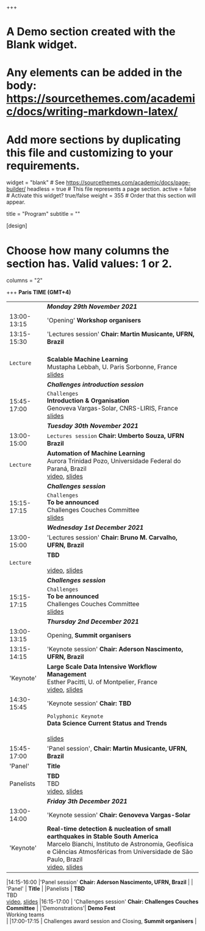 +++
# A Demo section created with the Blank widget.
# Any elements can be added in the body: https://sourcethemes.com/academic/docs/writing-markdown-latex/
# Add more sections by duplicating this file and customizing to your requirements.

widget = "blank"  # See https://sourcethemes.com/academic/docs/page-builder/
headless = true  # This file represents a page section.
active = false  # Activate this widget? true/false
weight = 355  # Order that this section will appear.

title = "Program"
subtitle = ""

[design]
  # Choose how many columns the section has. Valid values: 1 or 2.
  columns = "2"

+++
**Paris TIME (GMT+4)** []()

|  |  |
|---|---|
|  | ***Monday 29th November 2021*** |
|13:00-13:15| 'Opening' **Workshop organisers** |
|13:15-15:30| 'Lectures session' **Chair: Martin Musicante, UFRN, Brazil** |
|`Lecture`|  </br> **Scalable Machine Learning** </br>Mustapha Lebbah, U. Paris Sorbonne, France </br> [slides]()|
|  | ***Challenges introduction session*** |
|15:45-17:00 | `Challenges` </br> **Introduction & Organisation** </br> Genoveva Vargas-Solar, CNRS-LIRIS, France </br> [slides]()|
|  | ***Tuesday 30th November 2021*** |
|13:00-15:00|`Lectures session` **Chair: Umberto Souza, UFRN Brazil** |
|`Lecture`|**Automation of  Machine Learning** </br> Aurora Trinidad Pozo, Universidade Federal do Paraná, Brazil  </br> [video](), [slides]()|
|  | ***Challenges  session*** |
|15:15-17:15 | `Challenges` </br> **To be announced** </br> Challenges Couches Committee  </br> [slides]()|
|  | ***Wednesday 1st December 2021*** |
|13:00-15:00| 'Lectures session' **Chair: Bruno M. Carvalho, UFRN, Brazil** |
|`Lecture`|  **TBD** </br>  </br> [video](), [slides]()|
|  | ***Challenges  session*** |
|15:15-17:15 | `Challenges` </br> **To be announced** </br> Challenges Couches Committee </br> [slides]()|
|  | ***Thursday 2nd December 2021*** |
|13:00-13:15 | Opening, **Summit organisers** |
| 13:15-14:15  | 'Keynote session' **Chair: Aderson Nascimento, UFRN, Brazil** |
|'Keynote'| **Large Scale Data Intensive Workflow Management** </br> Esther Pacitti, U. of Montpelier, France </br> [video](), [slides]()|
| 14:30-15:45 | 'Keynote session' **Chair: TBD** |
| | `Polyphonic Keynote` </br> **Data Science Current Status and Trends** </br>  </br> [slides]()|
|15:45-17:00 | 'Panel session', **Chair: Martin Musicante, UFRN, Brazil**  |
| 'Panel' | **Title** |
|Panelists | **TBD** </br> TBD </br> [video](), [slides]()
|  | ***Friday 3th December 2021*** |
| 13:00-14:00| 'Keynote session' **Chair: Genoveva Vargas-Solar** |
|'Keynote'|  **Real-time detection & nucleation of small earthquakes in Stable South America** </br> Marcelo Bianchi,  Instituto de Astronomia, Geofísica e Ciências Atmosféricas from Universidade de São Paulo, Brazil  </br> [video](), [slides]()|

|14:15-16:00 |'Panel session' **Chair: Aderson Nascimento, UFRN, Brazil** |
| 'Panel' |  **Title** |
|Panelists | **TBD** </br> TBD </br> [video](), [slides]()
|16:15-17:00  | 'Challenges session' **Chair: Challenges Couches Committee** |
|'Demonstrations'| **Demo Fest** </br> Working teams </br>|
|17:00-17:15 | Challenges award session and Closing, **Summit organisers** |
